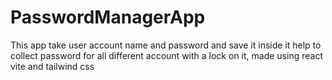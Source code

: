 # PasswordManagerApp
This app take user account name and password and save it inside it help to collect password for all different account with a lock on it, made using react vite and tailwind css
